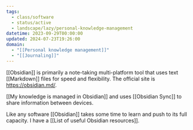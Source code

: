 ```yaml
---
tags:
  - class/software
  - status/active
  - landscape/lazy/personal-knowledge-management
datetime: 2023-09-29T00:00:00
updated: 2024-07-23T19:26:00
domain:
  - "[[Personal knowledge management]]"
  - "[[Journaling]]"
---
```

[[Obsidian]] is primarily a note-taking multi-platform tool that uses text [[Markdown]] files for speed and flexibility. The official site is https://obsidian.md/.

[[My knowledge is managed in Obsidian]] and uses [[Obsidian Sync]] to share information between devices. 

Like any software [[Obsidian]] takes some time to learn and push to its full capacity. I have a [[List of useful Obsidian resources]].